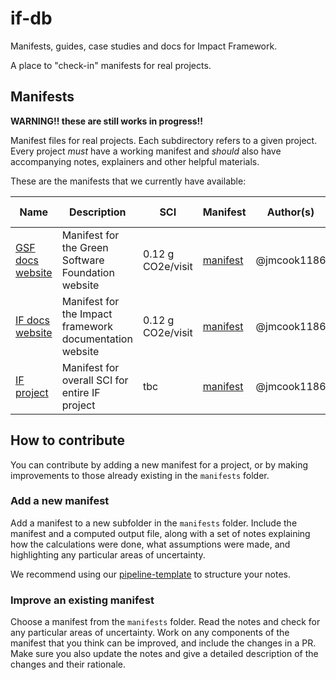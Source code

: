 # if-db

Manifests, guides, case studies and docs for Impact Framework. 

A place to "check-in" manifests for real projects.


## Manifests

**WARNING!! these are still works in progress!!**

Manifest files for real projects. Each subdirectory refers to a given project. Every project *must* have a working manifest and *should* also have accompanying notes, explainers and other helpful materials. 

These are the manifests that we currently have available:

| Name                                                  | Description                                             | SCI               | Manifest                                                       | Author(s)   | Date Added (ddmmyyyy) |
| ----------------------------------------------------- | ------------------------------------------------------- | ----------------- | -------------------------------------------------------------- | ----------- | --------------------- |
| [GSF docs website](manifests/if-docs-website)         | Manifest for the Green Software Foundation website      | 0.12 g CO2e/visit | [manifest](manifests/if-docs-website/gsf-docs-website-sci.yml) | @jmcook1186 | 29/08/2024            |
| [IF docs website](manifests/if-docs-website)          | Manifest for the Impact framework documentation website | 0.12 g CO2e/visit | [manifest](manifests/if-docs-website/if-docs-website-sci.yml)  | @jmcook1186 | 29/08/2024            |
| [IF project](manifests/if-project/if-project-sci.yml) | Manifest for overall SCI for entire IF project          | tbc               | [manifest](manifests/if-project/if-project-sci.yml)            | @jmcook1186 | 29/08/2024            |

## How to contribute

You can contribute by adding a new manifest for a project, or by making improvements to those already existing in the `manifests` folder.

### Add a new manifest

Add a manifest to a new subfolder in the `manifests` folder. Include the manifest and a computed output file, along with a set of notes explaining how the calculations were done, what assumptions were made, and highlighting any particular areas of uncertainty.

We recommend using our [pipeline-template](./pipeline-template.md) to structure your notes.


### Improve an existing manifest

Choose a manifest from the `manifests` folder. Read the notes and check for any particular areas of uncertainty. Work on any components of the manifest that you think can be improved, and include the changes in a PR. Make sure you also update the notes and give a detailed description of the changes and their rationale.
